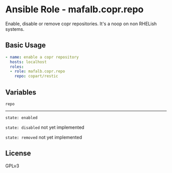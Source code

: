 # Ansible Role - mafalb.copr.repo

Enable, disable or remove copr repositories.
It's a noop on non RHELish systems.

## Basic Usage

```yaml
- name: enable a copr repository
  hosts: localhost
  roles:
  - role: mafalb.copr.repo
    repo: copart/restic
```

## Variables

```repo```

---

```state: enabled```

```state: disabled``` not yet implemented

```state: removed``` not yet implemented

## License

GPLv3
